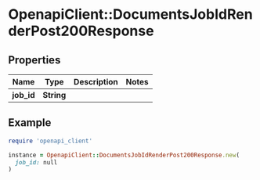 # OpenapiClient::DocumentsJobIdRenderPost200Response

## Properties

| Name | Type | Description | Notes |
| ---- | ---- | ----------- | ----- |
| **job_id** | **String** |  |  |

## Example

```ruby
require 'openapi_client'

instance = OpenapiClient::DocumentsJobIdRenderPost200Response.new(
  job_id: null
)
```

